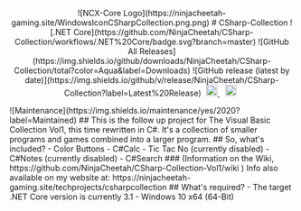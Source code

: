 <p align="center">
![NCX-Core Logo](https://ninjacheetah-gaming.site/WindowsIconCSharpCollection.png.png)
# CSharp-Collection
![.NET Core](https://github.com/NinjaCheetah/CSharp-Collection/workflows/.NET%20Core/badge.svg?branch=master)
![GitHub All Releases](https://img.shields.io/github/downloads/NinjaCheetah/CSharp-Collection/total?color=Aqua&label=Downloads)
![GitHub release (latest by date)](https://img.shields.io/github/v/release/NinjaCheetah/CSharp-Collection?label=Latest%20Release)
<a href="https://discord.com/invite/TbPXuFr" style="padding-left: 5px; padding-right: 5px;">
		<img src="https://img.shields.io/badge/Discord-Server-purple.svg" height="20">
</a>
<a href="https://www.youtube.com/channel/UCW7-9GMKhze0RoharpssuAA" style="padding-left: 5px; padding-right: 5px;">
		<img src="https://img.shields.io/badge/YouTube-Channel-red.svg" height="20">
  </a>
</p>
![Maintenance](https://img.shields.io/maintenance/yes/2020?label=Maintained)
## This is the follow up project for The Visual Basic Collection Vol1, this time rewritten in C#. It's a collection of smaller programs and games combined into a larger program.
## So, what's included?
- Color Buttons
- C#Calc
- Tic Tac No (currently disabled)
- C#Notes (currently disabled)
- C#Search
### (Information on the Wiki, https://github.com/NinjaCheetah/CSharp-Collection-Vol1/wiki )
Info also available on my website at: https://ninjacheetah-gaming.site/techprojects/csharpcollection
## What's required?
- The target .NET Core version is currently 3.1
- Windows 10 x64 (64-Bit)
